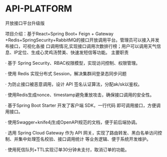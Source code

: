# API-PLATFORM
开放接口平台升级版

项目介绍：基于React+Spring Boot+ Feign + Gateway +Redis+SpringSecurity+RabbitMQ的接口开放调用平台。管理员可以接入并发布接口，可视化各接
口调用情况,实现接口调用次数排行榜；用户可以调用天气信息、IP定位、生成心灵鸡汤赞美、快速发短信等功能。
主要职责

· 基于 Spring Security、RBAC权限模型，实现访问控制、权限管理。

· 使用 Redis 实现分布式 Session，解决集群间登录态同步问题

· 为防止接口被恶意调用，设计 API 签名认证算法，分配ak/sk以鉴权。

· 使用Redis生成nonce、timestamp避免重放攻击，确保接口调用的安全性。

· 基于Spring Boot Starter 开发了客户端 SDK，一行代码 即可调用接口，方便调用接口。

· 使用Swagger+knife4j生成OpenAPI规范的文档，便于前后端协调。

· 选用 Spring Cloud Gateway 作为 API 网关，实现了路由转发、黑白名单访问控制、并集中处理签名校验、接口调用统计
等业务逻辑、便于系统开发维护。

· 使用死信队列+TTL实现订单30分钟未支付，取消订单的功能。
